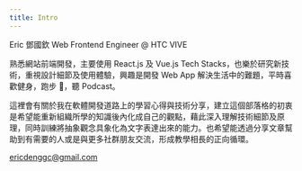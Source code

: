 ```yaml
---
title: Intro
---
```


Eric 鄧國欽 Web Frontend Engineer @ HTC VIVE

熟悉網站前端開發，主要使用 React.js 及 Vue.js Tech Stacks，也樂於研究新技術，重視設計細節及使用體驗，興趣是開發 Web App 解決生活中的難題，平時喜歡健身，跑步 ，聽 Podcast。

這裡會有關於我在軟體開發道路上的學習心得與技術分享，建立這個部落格的初衷是希望能重新組織所學的知識後內化成自己的觀點，藉此深入理解技術細節及原理，同時訓練將抽象觀念具象化為文字表達出來的能力。也希望能透過分享文章幫助到有需要的人或是與更多社群朋友交流，形成教學相長的正向循環。

ericdenggc@gmail.com
